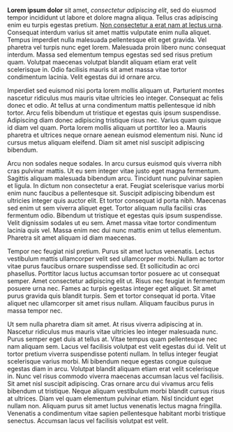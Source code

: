 <strong>Lorem ipsum dolor</strong> sit amet, <em>consectetur adipiscing elit</em>, sed do eiusmod tempor incididunt ut labore et dolore magna aliqua. Tellus cras adipiscing enim eu turpis egestas pretium. <a href="http://example.com">Non consectetur a erat nam at lectus urna</a>. Consequat interdum varius sit amet mattis vulputate enim nulla aliquet. Tempus imperdiet nulla malesuada pellentesque elit eget gravida. Vel pharetra vel turpis nunc eget lorem. Malesuada proin libero nunc consequat interdum. Massa sed elementum tempus egestas sed sed risus pretium quam. Volutpat maecenas volutpat blandit aliquam etiam erat velit scelerisque in. Odio facilisis mauris sit amet massa vitae tortor condimentum lacinia. Velit egestas dui id ornare arcu.

Imperdiet sed euismod nisi porta lorem mollis aliquam ut. Parturient montes nascetur ridiculus mus mauris vitae ultricies leo integer. Consequat ac felis donec et odio. At tellus at urna condimentum mattis pellentesque id nibh tortor. Arcu felis bibendum ut tristique et egestas quis ipsum suspendisse. Adipiscing diam donec adipiscing tristique risus nec. Varius quam quisque id diam vel quam. Porta lorem mollis aliquam ut porttitor leo a. Mauris pharetra et ultrices neque ornare aenean euismod elementum nisi. Nunc id cursus metus aliquam eleifend. Diam sit amet nisl suscipit adipiscing bibendum.

Arcu non sodales neque sodales. In arcu cursus euismod quis viverra nibh cras pulvinar mattis. Ut eu sem integer vitae justo eget magna fermentum. Sagittis aliquam malesuada bibendum arcu. Tincidunt nunc pulvinar sapien et ligula. In dictum non consectetur a erat. Feugiat scelerisque varius morbi enim nunc faucibus a pellentesque sit. Suscipit adipiscing bibendum est ultricies integer quis auctor elit. Et tortor consequat id porta nibh. Maecenas sed enim ut sem viverra aliquet eget. Tortor aliquam nulla facilisi cras fermentum odio. Bibendum ut tristique et egestas quis ipsum suspendisse. Velit dignissim sodales ut eu sem. Amet massa vitae tortor condimentum lacinia quis vel. Massa enim nec dui nunc mattis enim ut tellus elementum. Pharetra sit amet aliquam id diam maecenas.

Tempor nec feugiat nisl pretium. Purus sit amet luctus venenatis. Lectus vestibulum mattis ullamcorper velit sed ullamcorper morbi. Nullam ac tortor vitae purus faucibus ornare suspendisse sed. Et sollicitudin ac orci phasellus. Porttitor lacus luctus accumsan tortor posuere ac ut consequat semper. Amet consectetur adipiscing elit ut. Risus nec feugiat in fermentum posuere urna nec. Fames ac turpis egestas integer eget aliquet. Sit amet purus gravida quis blandit turpis. Sem et tortor consequat id porta. Vitae aliquet nec ullamcorper sit amet risus nullam. Aliquam faucibus purus in massa tempor nec.

Ut sem nulla pharetra diam sit amet. At risus viverra adipiscing at in. Nascetur ridiculus mus mauris vitae ultricies leo integer malesuada nunc. Purus semper eget duis at tellus at. Vitae tempus quam pellentesque nec nam aliquam sem. Lacus vel facilisis volutpat est velit egestas dui id. Velit ut tortor pretium viverra suspendisse potenti nullam. In tellus integer feugiat scelerisque varius morbi. Mi bibendum neque egestas congue quisque egestas diam in arcu. Volutpat blandit aliquam etiam erat velit scelerisque in. Nunc vel risus commodo viverra maecenas accumsan lacus vel facilisis. Sit amet nisl suscipit adipiscing. Cras ornare arcu dui vivamus arcu felis bibendum ut tristique. Neque aliquam vestibulum morbi blandit cursus risus at ultrices. Diam vel quam elementum pulvinar etiam. Nisl tincidunt eget nullam non. Aliquam purus sit amet luctus venenatis lectus magna fringilla. Venenatis a condimentum vitae sapien pellentesque habitant morbi tristique senectus. Accumsan lacus vel facilisis volutpat est velit.
